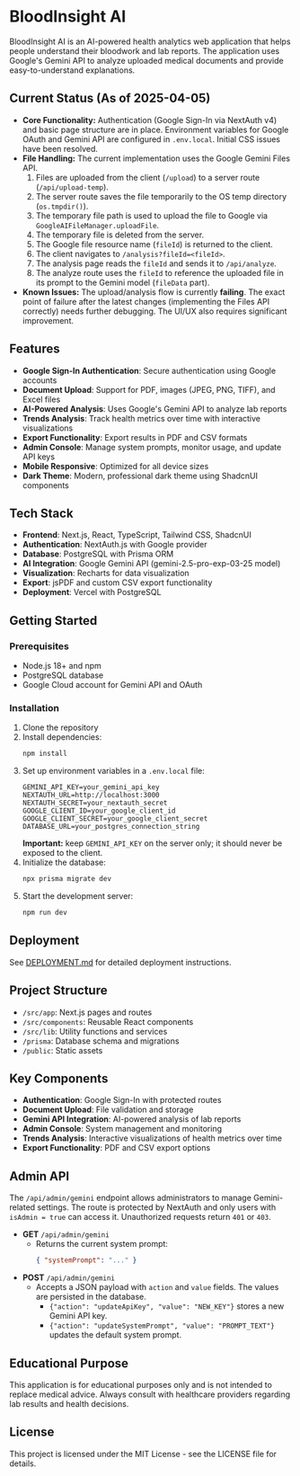 # BloodInsight AI

BloodInsight AI is an AI-powered health analytics web application that helps people understand their bloodwork and lab reports. The application uses Google's Gemini API to analyze uploaded medical documents and provide easy-to-understand explanations.

## Current Status (As of 2025-04-05)

- **Core Functionality:** Authentication (Google Sign-In via NextAuth v4) and basic page structure are in place. Environment variables for Google OAuth and Gemini API are configured in `.env.local`. Initial CSS issues have been resolved.
- **File Handling:** The current implementation uses the Google Gemini Files API.
    1. Files are uploaded from the client (`/upload`) to a server route (`/api/upload-temp`).
    2. The server route saves the file temporarily to the OS temp directory (`os.tmpdir()`).
    3. The temporary file path is used to upload the file to Google via `GoogleAIFileManager.uploadFile`.
    4. The temporary file is deleted from the server.
    5. The Google file resource name (`fileId`) is returned to the client.
    6. The client navigates to `/analysis?fileId=<fileId>`.
    7. The analysis page reads the `fileId` and sends it to `/api/analyze`.
    8. The analyze route uses the `fileId` to reference the uploaded file in its prompt to the Gemini model (`fileData` part).
- **Known Issues:** The upload/analysis flow is currently **failing**. The exact point of failure after the latest changes (implementing the Files API correctly) needs further debugging. The UI/UX also requires significant improvement.

## Features

- **Google Sign-In Authentication**: Secure authentication using Google accounts
- **Document Upload**: Support for PDF, images (JPEG, PNG, TIFF), and Excel files
- **AI-Powered Analysis**: Uses Google's Gemini API to analyze lab reports
- **Trends Analysis**: Track health metrics over time with interactive visualizations
- **Export Functionality**: Export results in PDF and CSV formats
- **Admin Console**: Manage system prompts, monitor usage, and update API keys
- **Mobile Responsive**: Optimized for all device sizes
- **Dark Theme**: Modern, professional dark theme using ShadcnUI components

## Tech Stack

- **Frontend**: Next.js, React, TypeScript, Tailwind CSS, ShadcnUI
- **Authentication**: NextAuth.js with Google provider
- **Database**: PostgreSQL with Prisma ORM
- **AI Integration**: Google Gemini API (gemini-2.5-pro-exp-03-25 model)
- **Visualization**: Recharts for data visualization
- **Export**: jsPDF and custom CSV export functionality
- **Deployment**: Vercel with PostgreSQL

## Getting Started

### Prerequisites

- Node.js 18+ and npm
- PostgreSQL database
- Google Cloud account for Gemini API and OAuth

### Installation

1. Clone the repository
2. Install dependencies:
   ```bash
   npm install
   ```
3. Set up environment variables in a `.env.local` file:
   ```
   GEMINI_API_KEY=your_gemini_api_key
   NEXTAUTH_URL=http://localhost:3000
   NEXTAUTH_SECRET=your_nextauth_secret
   GOOGLE_CLIENT_ID=your_google_client_id
   GOOGLE_CLIENT_SECRET=your_google_client_secret
   DATABASE_URL=your_postgres_connection_string
   ```
   **Important:** keep `GEMINI_API_KEY` on the server only; it should never be exposed to the client.
4. Initialize the database:
   ```bash
   npx prisma migrate dev
   ```
5. Start the development server:
   ```bash
   npm run dev
   ```

## Deployment

See [DEPLOYMENT.md](DEPLOYMENT.md) for detailed deployment instructions.

## Project Structure

- `/src/app`: Next.js pages and routes
- `/src/components`: Reusable React components
- `/src/lib`: Utility functions and services
- `/prisma`: Database schema and migrations
- `/public`: Static assets

## Key Components

- **Authentication**: Google Sign-In with protected routes
- **Document Upload**: File validation and storage
- **Gemini API Integration**: AI-powered analysis of lab reports
- **Admin Console**: System management and monitoring
- **Trends Analysis**: Interactive visualizations of health metrics over time
- **Export Functionality**: PDF and CSV export options

## Admin API

The `/api/admin/gemini` endpoint allows administrators to manage Gemini-related
settings. The route is protected by NextAuth and only users with `isAdmin = true`
can access it. Unauthorized requests return `401` or `403`.

- **GET** `/api/admin/gemini`
  - Returns the current system prompt:
    ```json
    { "systemPrompt": "..." }
    ```
- **POST** `/api/admin/gemini`
  - Accepts a JSON payload with `action` and `value` fields. The values are persisted in the database.
    - `{"action": "updateApiKey", "value": "NEW_KEY"}` stores a new Gemini API key.
    - `{"action": "updateSystemPrompt", "value": "PROMPT_TEXT"}` updates the default system prompt.

## Educational Purpose

This application is for educational purposes only and is not intended to replace medical advice. Always consult with healthcare providers regarding lab results and health decisions.

## License

This project is licensed under the MIT License - see the LICENSE file for details.
